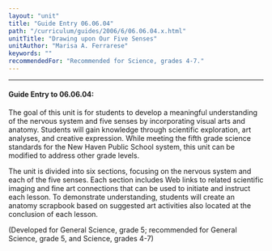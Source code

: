 ```yaml
---
layout: "unit"
title: "Guide Entry 06.06.04"
path: "/curriculum/guides/2006/6/06.06.04.x.html"
unitTitle: "Drawing upon Our Five Senses"
unitAuthor: "Marisa A. Ferrarese"
keywords: ""
recommendedFor: "Recommended for Science, grades 4-7."
---
```

<body>
<hr/>
<h4>
Guide Entry to 06.06.04:
</h4>
<p>
The goal of this unit is for students to develop a meaningful understanding of the nervous system and five senses by incorporating visual arts and anatomy. Students will gain knowledge through scientific exploration, art analyses, and creative expression. While meeting the fifth grade science standards for the New Haven Public School system, this unit can be modified to address other grade levels.
</p>
<p>
The unit is divided into six sections, focusing on the nervous system and each of the five senses. Each section includes Web links to related scientific imaging and fine art connections that can be used to initiate and instruct each lesson. To demonstrate understanding, students will create an anatomy scrapbook based on suggested art activities also located at the conclusion of each lesson.
</p>
<p>
(Developed for General Science, grade 5; recommended for General Science, grade 5, and Science, grades 4-7)
</p>
</body>
